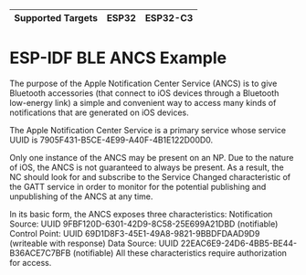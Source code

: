 | Supported Targets | ESP32 | ESP32-C3 |
| ----------------- | ----- | -------- |

ESP-IDF BLE ANCS Example
==========================

The purpose of the Apple Notification Center Service (ANCS) is to give Bluetooth accessories (that connect to iOS devices through a Bluetooth low-energy link) a simple and convenient way to access many kinds of notifications that are generated on iOS devices.

The Apple Notification Center Service is a primary service whose service UUID is 7905F431-B5CE-4E99-A40F-4B1E122D00D0.

Only one instance of the ANCS may be present on an NP. Due to the nature of iOS, the ANCS is not guaranteed to always be present. As a result, the NC should look for and subscribe to the Service Changed characteristic of the GATT service in order to monitor for the potential publishing and unpublishing of the ANCS at any time.

In its basic form, the ANCS exposes three characteristics:
Notification Source: UUID 9FBF120D-6301-42D9-8C58-25E699A21DBD (notifiable)
Control Point: UUID 69D1D8F3-45E1-49A8-9821-9BBDFDAAD9D9 (writeable with response)
Data Source: UUID 22EAC6E9-24D6-4BB5-BE44-B36ACE7C7BFB (notifiable)
All these characteristics require authorization for access.





